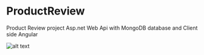# ProductReview 

 Product Review project Asp.net Web Api with MongoDB database and Client side Angular

![alt text](https://github.com/isikduygu/ProductReview/blob03808f7ed454f6a225cd245b46e634949710d1e6/reviewProduct.png?raw=true)

